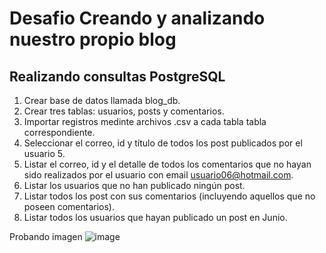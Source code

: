 # Desafio Creando y analizando nuestro propio blog

## Realizando consultas PostgreSQL

1. Crear base de datos llamada blog_db.
2. Crear tres tablas: usuarios, posts y comentarios.
3. Importar registros medinte archivos .csv a cada tabla tabla correspondiente.
4. Seleccionar el correo, id y título de todos los post publicados por el usuario 5.
5. Listar el correo, id y el detalle de todos los comentarios que no hayan sido realizados por el usuario con email usuario06@hotmail.com.
6. Listar los usuarios que no han publicado ningún post.
7. Listar todos los post con sus comentarios (incluyendo aquellos que no poseen comentarios).
8. Listar todos los usuarios que hayan publicado un post en Junio.

Probando imagen
![image](https://user-images.githubusercontent.com/98556305/163287619-a8d7c6dd-ab08-48c7-9223-26f8ba9f6a07.png)

